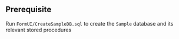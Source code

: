 ## Prerequisite
Run `FormUI/CreateSampleDB.sql` to create the `Sample` database and its relevant stored procedures
